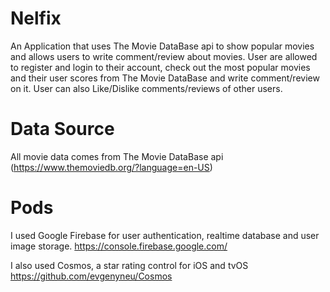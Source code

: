 # Nelfix
An Application that uses The Movie DataBase api to show popular movies and allows users to write comment/review about movies. 
User are allowed to register and login to their account, check out the most popular movies and their user scores from The 
Movie DataBase and write comment/review on it. User can also Like/Dislike comments/reviews of other users. 


# Data Source 
All movie data comes from The Movie DataBase api (https://www.themoviedb.org/?language=en-US)


# Pods 
I used Google Firebase for user authentication, realtime database and user image storage.
https://console.firebase.google.com/

I also used Cosmos, a star rating control for iOS and tvOS
https://github.com/evgenyneu/Cosmos
